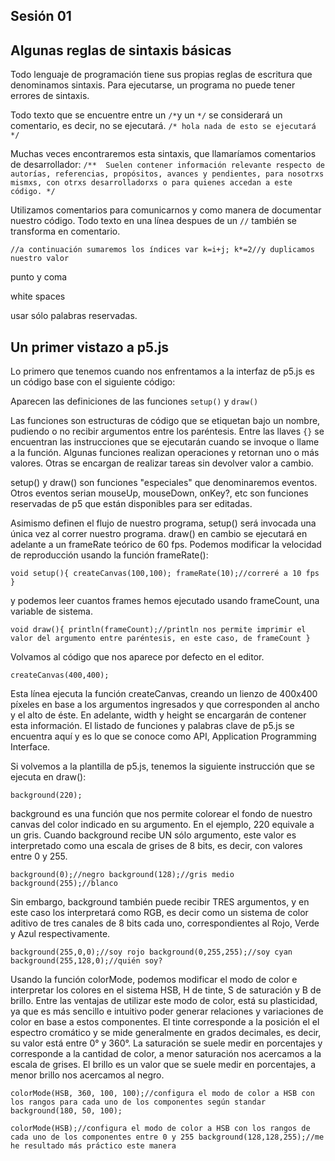 Sesión 01
---------
Algunas reglas de sintaxis básicas
----------------------------------

Todo lenguaje de programación tiene sus propias reglas de escritura que denominamos sintaxis.
Para ejecutarse, un programa no puede tener errores de sintaxis.

Todo texto que se encuentre entre un `/*`y un `*/` se considerará un comentario, es decir, no se ejecutará.
`/* hola
nada de esto
se ejecutará
*/`

Muchas veces encontraremos esta sintaxis, que llamaríamos comentarios de desarrollador:
`/** 
Suelen contener información relevante
respecto de autorías, referencias, propósitos, avances y pendientes,
para nosotrxs mismxs, con otrxs desarrolladorxs o para quienes accedan a este código.
*/`

Utilizamos comentarios para comunicarnos y como manera de documentar nuestro código.
Todo texto en una línea despues de un `//` también se transforma en comentario.

`//a continuación sumaremos los índices
var k=i+j;
k*=2//y duplicamos nuestro valor`

punto y coma

white spaces

usar sólo palabras reservadas.


Un primer vistazo a p5.js
-----------------

Lo primero que tenemos cuando nos enfrentamos a la interfaz de p5.js es un código base con el siguiente código:

Aparecen las definiciones de las funciones `setup()` y `draw()`

Las funciones son estructuras de código que se etiquetan bajo un nombre, pudiendo o no recibir argumentos entre los paréntesis.
Entre las llaves `{}` se encuentran las instrucciones que se ejecutarán cuando se invoque o llame a la función.
Algunas funciones realizan operaciones y retornan uno o más valores.
Otras se encargan de realizar tareas sin devolver valor a cambio.

setup() y draw() son funciones "especiales" que denominaremos eventos.
Otros eventos serian mouseUp, mouseDown, onKey?, etc
son funciones reservadas de p5 que están disponibles para ser editadas.

Asimismo definen el flujo de nuestro programa, setup() será invocada una única vez al correr nuestro programa.
draw() en cambio se ejecutará en adelante a un frameRate teórico de 60 fps.
Podemos modificar la velocidad de reproducción usando la función frameRate():

`void setup(){
  createCanvas(100,100);
  frameRate(10);//correré a 10 fps
}`

y podemos leer cuantos frames hemos ejecutado usando frameCount, una variable de sistema.

`void draw(){
  println(frameCount);//println nos permite imprimir el valor del argumento entre paréntesis, en este caso, de frameCount
}`

Volvamos al código que nos aparece por defecto en el editor.

`createCanvas(400,400);`

Esta línea ejecuta la función createCanvas, creando un lienzo de 400x400 píxeles en base a los argumentos ingresados y que corresponden al ancho y el alto de éste.
En adelante, width y height se encargarán de contener esta información.
El listado de funciones y palabras clave de p5.js se encuentra aquí y es lo que se conoce como API, Application Programming Interface.

Si volvemos a la plantilla de p5.js, tenemos la siguiente instrucción que se ejecuta en draw():

`background(220);`

background es una función que nos permite colorear el fondo de nuestro canvas del color indicado en su argumento.
En el ejemplo, 220 equivale a un gris.
Cuando background recibe UN sólo argumento, este valor es interpretado como una escala de grises de 8 bits, es decir, con valores entre 0 y 255.

`background(0);//negro
background(128);//gris medio
background(255);//blanco`

Sin embargo, background también puede recibir TRES argumentos, y en este caso los interpretará como RGB, es decir como un sistema de color aditivo de tres canales de 8 bits cada uno, correspondientes al Rojo, Verde y Azul respectivamente.

`background(255,0,0);//soy rojo
background(0,255,255);//soy cyan
background(255,128,0);//quién soy?`

Usando la función colorMode, podemos modificar el modo de color e interpretar los colores en el sistema HSB, H de tinte, S de saturación y B de brillo.
Entre las ventajas de utilizar este modo de color, está su plasticidad, ya que es más sencillo e intuitivo poder generar relaciones y variaciones de color en base a estos componentes.
El tinte corresponde a la posición el el espectro cromático y se mide generalmente en grados decimales, es decir, su valor está entre 0° y 360°.
La saturación se suele medir en porcentajes y corresponde a la cantidad de color, a menor saturación nos acercamos a la escala de grises.
El brillo es un valor que se suele medir en porcentajes, a menor brillo nos acercamos al negro.

`colorMode(HSB, 360, 100, 100);//configura el modo de color a HSB con los rangos para cada uno de los componentes según standar
background(180, 50, 100);`

`colorMode(HSB);//configura el modo de color a HSB con los rangos de cada uno de los componentes entre 0 y 255
background(128,128,255);//me he resultado más práctico este manera`
















